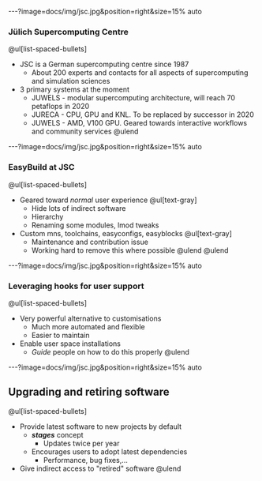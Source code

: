 ---?image=docs/img/jsc.jpg&position=right&size=15% auto

### Jülich Supercomputing Centre
@ul[list-spaced-bullets]
* JSC is a German supercomputing centre since 1987
  * About 200 experts and contacts for all aspects of supercomputing and simulation
    sciences
* 3 primary systems at the moment
  * JUWELS - modular supercomputing architecture, will reach 70 petaflops in 2020
  * JURECA - CPU, GPU and KNL. To be replaced by successor in 2020
  * JUWELS - AMD, V100 GPU. Geared towards interactive workflows and community services
@ulend
  
---?image=docs/img/jsc.jpg&position=right&size=15% auto

### EasyBuild at JSC

@ul[list-spaced-bullets]
* Geared toward *normal* user experience
  @ul[text-gray]
  * Hide lots of indirect software
  * Hierarchy
  * Renaming some modules, lmod tweaks
* Custom mns, toolchains, easyconfigs, easyblocks
  @ul[text-gray]
  * Maintenance and contribution issue
  * Working hard to remove this where possible
  @ulend
@ulend

---?image=docs/img/jsc.jpg&position=right&size=15% auto

### Leveraging hooks for user support

@ul[list-spaced-bullets]
* Very powerful alternative to customisations
  * Much more automated and flexible
  * Easier to maintain
* Enable user space installations
  * *Guide* people on how to do this properly
@ulend

---?image=docs/img/jsc.jpg&position=right&size=15% auto

## Upgrading and retiring software

@ul[list-spaced-bullets]
* Provide latest software to new projects by default
  * ***stages*** concept
    * Updates twice per year
  * Encourages users to adopt latest dependencies
    * Performance, bug fixes,...
* Give indirect access to "retired" software
@ulend